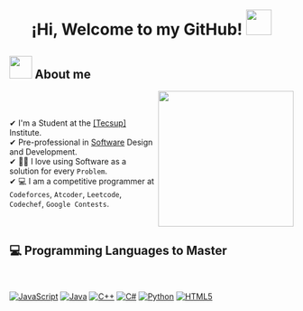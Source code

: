 <h1 align="center"><b>¡Hi, Welcome to my GitHub! </b><img src="https://media.giphy.com/media/hvRJCLFzcasrR4ia7z/giphy.gif" width="45"></h1>






## <picture><img src = "https://github.com/7oSkaaa/7oSkaaa/blob/main/Images/about_me.gif?raw=true" width = 40px></picture> About me


<picture> <img align="right" src="https://github.com/7oSkaaa/7oSkaaa/blob/main/Images/Right_Side.gif?raw=true" width = 240px></picture>

<br><br>

✔ I'm a Student at the <a target="_blank" href="https://www.tecsup.edu.pe/">[Tecsup]</a> Institute.<br>
✔ Pre-professional in [Software](https://concepto.de/software/) Design and Development.<br>
✔ :technologist: I love using Software as a solution for every `Problem`. <br>
✔ :computer: I am a competitive programmer at `Codeforces`, `Atcoder`, `Leetcode`, `Codechef`, `Google Contests`.

<br>

                    

##  💻 Programming Languages ​​to Master

<br><br>
[![JavaScript](https://img.shields.io/badge/javascript-%23323330.svg?style=for-the-badge&logo=javascript&logoColor=%23F7DF1E)](https://developer.mozilla.org/en-US/docs/Web/JavaScript)
[![Java](https://img.shields.io/badge/java-%23ED8B00.svg?style=for-the-badge&logo=openjdk&logoColor=white)](https://www.oracle.com/java/)
[![C++](https://img.shields.io/badge/c++-%2300599C.svg?style=for-the-badge&logo=c%2B%2B&logoColor=white)](https://learn.microsoft.com/en-us/cpp/?view=msvc-170)
[![C#](https://img.shields.io/badge/c%23-%23239120.svg?style=for-the-badge&logo=csharp&logoColor=white)](https://learn.microsoft.com/en-us/dotnet/csharp/)
[![Python](https://img.shields.io/badge/python-3670A0?style=for-the-badge&logo=python&logoColor=ffdd54)](https://www.python.org/)
[![HTML5](https://img.shields.io/badge/html5-%23E34F26.svg?style=for-the-badge&logo=html5&logoColor=white)](https://lenguajehtml.com/html/)  
<br>



